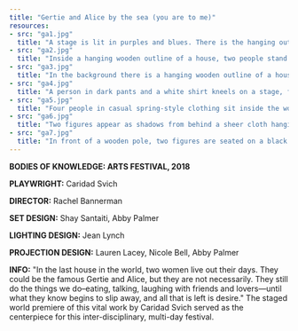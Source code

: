 ```yaml
---
title: "Gertie and Alice by the sea (you are to me)"
resources:
- src: "ga1.jpg"
  title: "A stage is lit in purples and blues. There is the hanging outline of a house, like a child's line drawing. A sheer bolt of fabric is stretched across its front, and inside two shadows can be seen of figures on chairs, turned away from each other and backlit. To the right, a single rectangle displays crashing waves, and in front of it stands a bare-footed woman, dimly but warmly lit, addressing the audience."
- src: "ga2.jpg"
  title: "Inside a hanging wooden outline of a house, two people stand facing one another. One is wearing darkpants and a white shirt, with their hair tied up. The other is wearing a yellow sundress. Across the stage, there are small pieces of home: armchairs, a side table, a radio."
- src: "ga3.jpg"
  title: "In the background there is a hanging wooden outline of a house with a single window. In the foreground, a womansits in front of a worn wooden wall draped with plants and fishing nets, with a shawl wrapped around her. Beside her, a woman mimes painting. The sitting woman seems to be hearing something beautiful, as music. The painter seems to love what she is doing. The wall behind them is lit in oranges, reds, and purples."
- src: "ga4.jpg"
  title: "A person in dark pants and a white shirt kneels on a stage, facing away from the camera. Looking directly at them is another person, dressed in a yellow sleeveless sundress."
- src: "ga5.jpg"
  title: "Four people in casual spring-style clothing sit inside the wooden frame of a house. Two are seated in armchairs and two are standing. Off to the side, seemingly outside the house sits a table with a radio on it." 
- src: "ga6.jpg"
  title: "Two figures appear as shadows from behind a sheer cloth hanging between two wooden posts. The shadow people each have one hand reaching towards the other - the one on the left is kneeling to one side of their chair and reaching up, the one on the right is standing to the side of theirs and reaching one hand back. They are warmly backlit with a single light, and the rest of the stage is bathed in purple. To the right of this scene, there is a rectangle of space that has ocean waves projected onto it."
- src: "ga7.jpg"
  title: "In front of a wooden pole, two figures are seated on a black stage floor. One is in dark pants and a white shirt, sitting upright with their legs spread in a V. The other is sitting in between their legs, back to chest, in a yellow sundress. It is a portrait of distress and soothing. To their right sits a vintage style radio on a table."
---
```


**BODIES OF KNOWLEDGE: ARTS FESTIVAL, 2018** 

**PLAYWRIGHT:** Caridad Svich

**DIRECTOR:** Rachel Bannerman

**SET DESIGN:** Shay Santaiti, Abby Palmer

**LIGHTING DESIGN:** Jean Lynch

**PROJECTION DESIGN:** Lauren Lacey, Nicole Bell, Abby Palmer

**INFO:** "In the last house in the world, two women live out their days. They could be the famous Gertie and Alice, but they are not necessarily. They still do the things we do–eating, talking, laughing with friends and lovers—until what they know begins to slip away, and all that is left is desire." The staged world premiere of this vital work by Caridad Svich served as the centerpiece for this inter-disciplinary, multi-day festival. 
